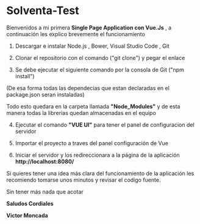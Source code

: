 # Solventa-Test 
 
Bienvenidos a mi primera **Single Page Application con Vue.Js** , a continuación les explico brevemente el funcionamiento

  1. Descargar e instalar Node.js , Bower, Visual Studio Code , Git

  2. Clonar el repositorio con el comando ("git clone") y pegar el enlace

  3. Se debe ejecutar el siguiente comando por la consola de Git ("npm install")

  (De esa forma todas las dependecias que estan declaradas en el package.json seran instaladas)

  Todo esto quedara en la carpeta llamada **"Node_Modules"** y de esta manera todas la librerias quedan almacenadas en el equipo  
  
   4. Ejecutar el comando **"VUE UI"** para tener el panel de configuracion del servidor
   
   5. Importar el proyecto a traves del panel configuración de Vue
   
   6. Iniciar el servidor y los redireccionara a la página de la aplicación  **http://localhost:8080/**

Si quieres tener una idea más clara del funcionamiento de la aplicación les recomiendo tomarse unos minutos y revisar el codigo fuente.

Sin tener más nada que acotar

**Saludos Cordiales**

**Victor Moncada**
